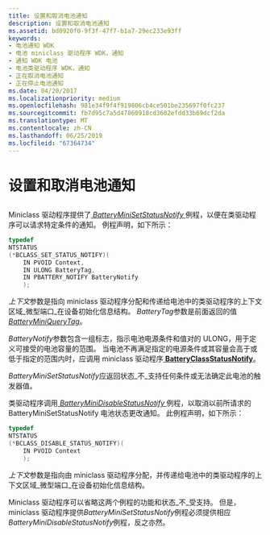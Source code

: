 ```yaml
---
title: 设置和取消电池通知
description: 设置和取消电池通知
ms.assetid: bd0920f0-9f3f-47f7-b1a7-29ec233e93ff
keywords:
- 电池通知 WDK
- 电池 miniclass 驱动程序 WDK，通知
- 通知 WDK 电池
- 电池类驱动程序 WDK，通知
- 正在取消电池通知
- 正在停止电池通知
ms.date: 04/20/2017
ms.localizationpriority: medium
ms.openlocfilehash: 981e34f9f4f919806cb4ce501be235697f0fc237
ms.sourcegitcommit: fb7d95c7a5d47860918cd3602efdd33b69dcf2da
ms.translationtype: MT
ms.contentlocale: zh-CN
ms.lasthandoff: 06/25/2019
ms.locfileid: "67364734"
---
```

# <a name="setting-and-canceling-battery-notification"></a>设置和取消电池通知


## <span id="ddk_setting_and_canceling_battery_notification_dg"></span><span id="DDK_SETTING_AND_CANCELING_BATTERY_NOTIFICATION_DG"></span>


Miniclass 驱动程序提供了[ *BatteryMiniSetStatusNotify* ](https://docs.microsoft.com/windows/desktop/api/batclass/nc-batclass-bclass_set_status_notify_callback)例程，以便在类驱动程序可以请求特定条件的通知。 例程声明，如下所示：

```cpp
typedef
NTSTATUS
(*BCLASS_SET_STATUS_NOTIFY)(
    IN PVOID Context,
    IN ULONG BatteryTag,
    IN PBATTERY_NOTIFY BatteryNotify
    );
```

*上下文*参数是指向 miniclass 驱动程序分配和传递给电池中的类驱动程序的上下文区域\_微型端口\_在设备初始化信息结构。 *BatteryTag*参数是前面返回的值[ *BatteryMiniQueryTag*](https://docs.microsoft.com/windows/desktop/api/batclass/nc-batclass-bclass_query_tag_callback)。

*BatteryNotify*参数包含一组标志，指示电池电源条件和值对的 ULONG，用于定义可接受的电池容量的范围。 当电池不再满足指定的电源条件或其容量会高于或低于指定的范围内时，应调用 miniclass 驱动程序[ **BatteryClassStatusNotify**](https://docs.microsoft.com/windows/desktop/api/batclass/nf-batclass-batteryclassstatusnotify)。

*BatteryMiniSetStatusNotify*应返回状态\_不\_支持任何条件或无法确定此电池的触发器值。

类驱动程序调用[ *BatteryMiniDisableStatusNotify* ](https://docs.microsoft.com/windows/desktop/api/batclass/nc-batclass-bclass_disable_status_notify_callback)例程，以取消以前所请求的 BatteryMiniSetStatusNotify 电池状态更改通知。 此例程声明，如下所示：

```cpp
typedef
NTSTATUS
(*BCLASS_DISABLE_STATUS_NOTIFY)(
    IN PVOID Context
    );
```

*上下文*参数是指向由 miniclass 驱动程序分配，并传递给电池中的类驱动程序的上下文区域\_微型端口\_在设备初始化信息结构。

Miniclass 驱动程序可以省略这两个例程的功能和状态\_不\_受支持。 但是，miniclass 驱动程序提供*BatteryMiniSetStatusNotify*例程必须提供相应*BatteryMiniDisableStatusNotify*例程，反之亦然。

 

 




